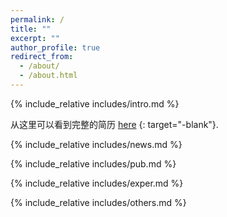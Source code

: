 ```yaml
---
permalink: /
title: ""
excerpt: ""
author_profile: true
redirect_from: 
  - /about/
  - /about.html
---
```


<span class='anchor' id='about-me'></span>
{% include_relative includes/intro.md %}

从这里可以看到完整的简历 [here](../files/Ruijun_Wang_CV.pdf "Ruijun Wang's CV") {: target="-blank"}.

{% include_relative includes/news.md %}

{% include_relative includes/pub.md %}

{% include_relative includes/exper.md %}

{% include_relative includes/others.md %}
